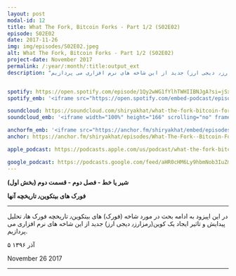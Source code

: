 ```yaml
---
layout: post
modal-id: 12
title: What The Fork, Bitcoin Forks - Part 1/2 (S02E02)
episode: S02E02
date: 2017-11-26
img: img/episodes/S02E02.jpeg
alt: What The Fork, Bitcoin Forks - Part 1/2 (S02E02)
project-date: November 2017
permalink: /:year/:month/:title:output_ext
description: "در این اپیزود به ادامه بحث در مورد شاخه (فورک) های بیتکوین٫ تاریخچه فورک ها٫ تحلیل پیدایش و تاثیر ایجاد یک کوین(رمزارز٫ دیجی ارز) جدید از این شاخه های نرم افزاری می پردازیم."


spotify: https://open.spotify.com/episode/1Qy2wWG1fYlhTWHIIBNJgA?si=jSx7DELNToy6w45j5EwX3A
spotify_emb: '<iframe src="https://open.spotify.com/embed-podcast/episode/1Qy2wWG1fYlhTWHIIBNJgA" width="100%" height="232" frameborder="0" allowtransparency="true" allow="encrypted-media"></iframe>'

soundcloud: https://soundcloud.com/shiryakhat/what-the-fork-bitcoin-forks-part-1-episode-1012
soundcloud_emb: '<iframe width="100%" height="166" scrolling="no" frameborder="no" allow="autoplay" src="https://w.soundcloud.com/player/?url=https%3A//api.soundcloud.com/tracks/362813651&color=%23ff5500&auto_play=false&hide_related=true&show_comments=true&show_user=true&show_reposts=false&show_teaser=true"></iframe><div style="font-size: 10px; color: #cccccc;line-break: anywhere;word-break: normal;overflow: hidden;white-space: nowrap;text-overflow: ellipsis; font-family: Interstate,Lucida Grande,Lucida Sans Unicode,Lucida Sans,Garuda,Verdana,Tahoma,sans-serif;font-weight: 100;"><a href="https://soundcloud.com/shiryakhat" title="Shir | Khat" target="_blank" style="color: #cccccc; text-decoration: none;">Shir | Khat</a> · <a href="https://soundcloud.com/shiryakhat/what-the-fork-bitcoin-forks-part-1-episode-1012" title="What The Fork, Bitcoin Forks - Part 1/2 (S02E02)" target="_blank" style="color: #cccccc; text-decoration: none;">What The Fork, Bitcoin Forks - Part 1/2 (S02E02)</a></div>'

anchorfm_emb: '<iframe src="https://anchor.fm/shiryakhat/embed/episodes/What-The-Fork--Bitcoin-Forks---Part-12-S02E02-e9idgb" width="100%" frameborder="0" scrolling="no"></iframe>'
anchor: https://anchor.fm/shiryakhat/episodes/What-The-Fork--Bitcoin-Forks---Part-12-S02E02-e9idgb

apple_podcast: https://podcasts.apple.com/us/podcast/what-the-fork-bitcoin-forks-part-1-2-s02e02/id1221206951?i=1000395444112

google_podcast: https://podcasts.google.com/feed/aHR0cHM6Ly9hbmNob3IuZm0vcy8xMWFhODUzYy9wb2RjYXN0L3Jzcw/episode/dGFnOnNvdW5kY2xvdWQsMjAxMDp0cmFja3MvMzYyODEzNjUx?ved=0CBUQzsICahcKEwiw46XZ-NXpAhUAAAAAHQAAAAAQAQ
---
```


**شیر یا خط -  فصل دوم - قسمت دوم (بخش اول)**

**فورک های بیتکوین٫ تاریخچه آنها**

------------------------------------------------------------------------------------

در این اپیزود به ادامه بحث در مورد شاخه (فورک) های بیتکوین٫ تاریخچه فورک ها٫ تحلیل پیدایش و تاثیر ایجاد یک کوین(رمزارز٫ دیجی ارز) جدید از این شاخه های نرم افزاری می پردازیم.

۵ آذر ۱۳۹۶

November 26 2017

-----------------------------------------------------------------------
